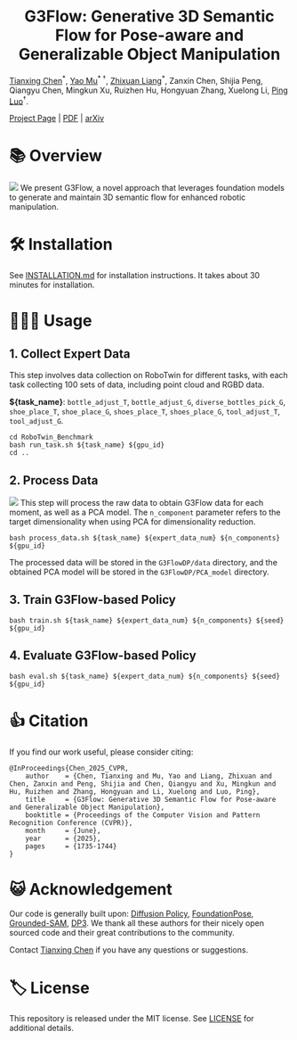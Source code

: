 <h1 align="center">
	G3Flow: Generative 3D Semantic Flow for Pose-aware and Generalizable Object Manipulation<br>
</h1>

<a href="https://tianxingchen.github.io/">Tianxing Chen</a><sup>\*</sup>, <a href="https://yaomarkmu.github.io/">Yao Mu</a><sup>* †</sup>, <a href="https://liang-zx.github.io/">Zhixuan Liang</a><sup>\*</sup>, Zanxin Chen, Shijia Peng, Qiangyu Chen, Mingkun Xu, Ruizhen Hu, Hongyuan Zhang, Xuelong Li, <a href="http://luoping.me/">Ping Luo</a><sup>†</sup>.

[Project Page](https://tianxingchen.github.io/G3Flow/) | [PDF](https://arxiv.org/pdf/2411.18369) | [arXiv](https://arxiv.org/abs/2411.18369)

# 📚 Overview
![](./files/main.png)
We present G3Flow, a novel approach that leverages foundation models to generate and maintain 3D semantic flow for enhanced robotic manipulation.

# 🛠️ Installation
See [INSTALLATION.md](./INSTALLATION.md) for installation instructions. It takes about 30 minutes for installation.

# 🧑🏻‍💻 Usage
## 1. Collect Expert Data
This step involves data collection on RoboTwin for different tasks, with each task collecting 100 sets of data, including point cloud and RGBD data.

**${task_name}**: `bottle_adjust_T`, `bottle_adjust_G`, `diverse_bottles_pick_G`, `shoe_place_T`, `shoe_place_G`, `shoes_place_T`, `shoes_place_G`, `tool_adjust_T`, `tool_adjust_G`.
```
cd RoboTwin_Benchmark
bash run_task.sh ${task_name} ${gpu_id}
cd ..
```

## 2. Process Data
![](./files/vis_5Task.png)
This step will process the raw data to obtain G3Flow data for each moment, as well as a PCA model. The `n_component` parameter refers to the target dimensionality when using PCA for dimensionality reduction.

```
bash process_data.sh ${task_name} ${expert_data_num} ${n_components} ${gpu_id}
```
The processed data will be stored in the `G3FlowDP/data` directory, and the obtained PCA model will be stored in the `G3FlowDP/PCA_model` directory.


## 3. Train G3Flow-based Policy
```
bash train.sh ${task_name} ${expert_data_num} ${n_components} ${seed} ${gpu_id}
```

## 4. Evaluate G3Flow-based Policy
```
bash eval.sh ${task_name} ${expert_data_num} ${n_components} ${seed} ${gpu_id}
```

# 👍 Citation
If you find our work useful, please consider citing:

```
@InProceedings{Chen_2025_CVPR,
    author    = {Chen, Tianxing and Mu, Yao and Liang, Zhixuan and Chen, Zanxin and Peng, Shijia and Chen, Qiangyu and Xu, Mingkun and Hu, Ruizhen and Zhang, Hongyuan and Li, Xuelong and Luo, Ping},
    title     = {G3Flow: Generative 3D Semantic Flow for Pose-aware and Generalizable Object Manipulation},
    booktitle = {Proceedings of the Computer Vision and Pattern Recognition Conference (CVPR)},
    month     = {June},
    year      = {2025},
    pages     = {1735-1744}
}
```

# 😺 Acknowledgement
Our code is generally built upon: [Diffusion Policy](https://github.com/real-stanford/diffusion_policy), [FoundationPose](https://github.com/NVlabs/FoundationPose), [Grounded-SAM](https://github.com/IDEA-Research/Grounded-Segment-Anything), [DP3](https://github.com/YanjieZe/3D-Diffusion-Policy). We thank all these authors for their nicely open sourced code and their great contributions to the community.

Contact [Tianxing Chen](https://tianxingchen.github.io) if you have any questions or suggestions.

# 🏷️ License
This repository is released under the MIT license. See [LICENSE](./LICENSE) for additional details.

